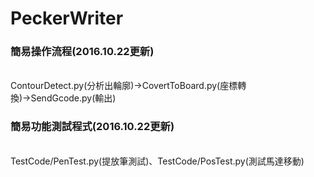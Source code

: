 # PeckerWriter
<h3><b>簡易操作流程(2016.10.22更新)</b></h3><br>
ContourDetect.py(分析出輪廓)→CovertToBoard.py(座標轉換)→SendGcode.py(輸出)<p>
<h3><b>簡易功能測試程式(2016.10.22更新)</b></h3><br>
TestCode/PenTest.py(提放筆測試)、TestCode/PosTest.py(測試馬達移動)
